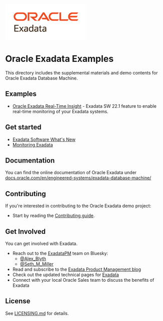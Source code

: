 ![Oracle Exadata](./docs/Oracle_Exadata_cmyk.png)

# Oracle Exadata Examples

This directory includes the supplemental materials and demo contents for Oracle Exadata Database Machine.

## Examples

- [Oracle Exadata Real-Time Insight](./insight) - Exadata SW 22.1 feature to enable real-time monitoring of your Exadata systems.

## Get started

- [Exadata Software What's New](https://docs.oracle.com/en/engineered-systems/exadata-database-machine/dbmso/new-features.html)
- [Monitoring Exadata](https://docs.oracle.com/en/engineered-systems/exadata-database-machine/sagug/monitoring-exadata1.html)

## Documentation

You can find the online documentation of Oracle Exadata under [docs.oracle.com/en/engineered-systems/exadata-database-machine/](https://docs.oracle.com/en/engineered-systems/exadata-database-machine)

## Contributing

If you're interested in contributing to the Oracle Exadata demo project:

- Start by reading the [Contributing guide](https://github.com/oracle-samples/oracle-db-examples/blob/main/CONTRIBUTING.md).

## Get Involved

You can get involved with Exadata. 

- Reach out to the [ExadataPM](https://bsky.app/profile/exadata.bsky.social) team on Bluesky:
  - [@Alex_Blyth](https://bsky.app/profile/alexblyth.net)
  - [@Seth_M_Miller](https://twitter.com/Seth_M_Miller)
- Read and subscribe to the [Exadata Product Management blog](https://blogs.oracle.com/exadata/)
- Check out the updated technical pages for [Exadata](https://www.oracle.com/database/technologies/exadata)
- Connect with your local Oracle Sales team to discuss the benefits of Exadata

## License

See [LICENSING.md](https://github.com/oracle-samples/oracle-db-examples/blob/main/LICENSE.md) for details.
